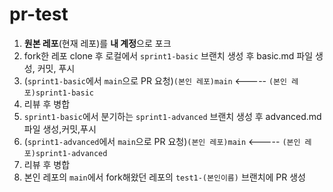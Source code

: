 # pr-test

1. **원본 레포**(현재 레포)를 **내 계정**으로 포크
2. fork한 레포 clone 후 로컬에서 `sprint1-basic` 브랜치 생성 후 basic.md 파일 생성, 커밋, 푸시
3. (`sprint1-basic`에서 `main`으로 PR 요청)`(본인 레포)main` <----- `(본인 레포)sprint1-basic`
4. 리뷰 후 병합
5. `sprint1-basic`에서 분기하는 `sprint1-advanced` 브랜치 생성 후 advanced.md 파일 생성,커밋,푸시
6. (`sprint1-advanced`에서 `main`으로 PR 요청)`(본인 레포)main` <----- `(본인 레포)sprint1-advanced`
7. 리뷰 후 병합
8. 본인 레포의 `main`에서 fork해왔던 레포의 `test1-(본인이름)` 브랜치에 PR 생성 
